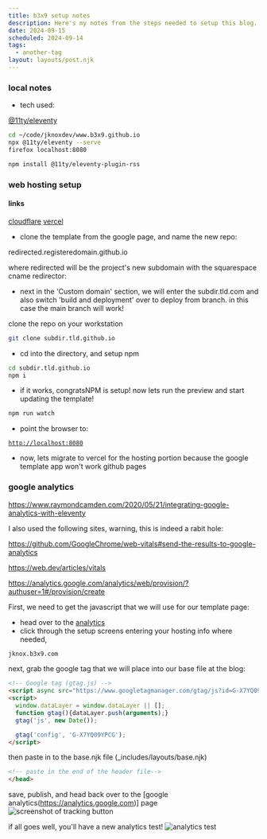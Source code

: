 ```yaml
---
title: b3x9 setup notes
description: Here's my notes from the steps needed to setup this blog.
date: 2024-09-15
scheduled: 2024-09-14
tags:
  - another-tag
layout: layouts/post.njk
---
```


### local notes

- tech used: 

[@11ty/eleventy ](https://www.11ty.dev/)

```bash
cd ~/code/jknoxdev/www.b3x9.github.io
npx @11ty/eleventy --serve
firefox localhost:8080
```

```bash
npm install @11ty/eleventy-plugin-rss
```

### web hosting setup 

#### links
[cloudflare](https://www.cloudflare.com/)
[vercel](https://www.vercel.com)


- clone the template from the google page, and name the new repo: 

redirected.registeredomain.github.io

where redirected will be the project's new subdomain with the squarespace cname redirector: 

- next in the 'Custom domain' section, we will enter the subdir.tld.com and also switch 'build and deployment' over to deploy from branch. in this case the main branch will work!

clone the repo on your workstation

```bash
git clone subdir.tld.github.io
```

- cd into the directory, and setup npm

```bash
cd subdir.tld.github.io
npm i
```

- if it works, congratsNPM is setup! now lets run the preview and start updating the template! 

```bash
npm run watch
```

- point the browser to: 

[`http://localhost:8080`](http://localhost:8080)

- now, lets migrate to vercel for the hosting portion because the google template app won't work github pages

### google analytics

https://www.raymondcamden.com/2020/05/21/integrating-google-analytics-with-eleventy

I also used the following sites, warning, this is indeed a rabit hole: 

https://github.com/GoogleChrome/web-vitals#send-the-results-to-google-analytics

https://web.dev/articles/vitals

https://analytics.google.com/analytics/web/provision/?authuser=1#/provision/create


First, we need to get the javascript that we will use for our template page:
- head over to the [analytics](https://analytics.google.com)
- click through the setup screens entering your hosting info where needed, 

```html
jknox.b3x9.com
```
next, grab the google tag that we will place into our base file at the blog:
```html
<!-- Google tag (gtag.js) -->
<script async src="https://www.googletagmanager.com/gtag/js?id=G-X7YQ09YPCG"></script>
<script>
  window.dataLayer = window.dataLayer || [];
  function gtag(){dataLayer.push(arguments);}
  gtag('js', new Date());

  gtag('config', 'G-X7YQ09YPCG');
</script>
```

then paste in to the base.njk file (_includes/layouts/base.njk)
```html
<!-- paste in the end of the header file-->
</head>
```

save, publish, and head back over to the [google analytics(https://analytics.google.com)] page
![screenshot of tracking button](https://imagedelivery.net/h6duaPVMwqSx6OPYA68aOw/0c916d3b-3409-40dd-d657-a28ea13c6700/public)

if all goes well, you'll have a new analytics test!
![analytics test](https://imagedelivery.net/h6duaPVMwqSx6OPYA68aOw/3d5e31d6-9650-4f56-eaf7-23a1cdbb1400/public)